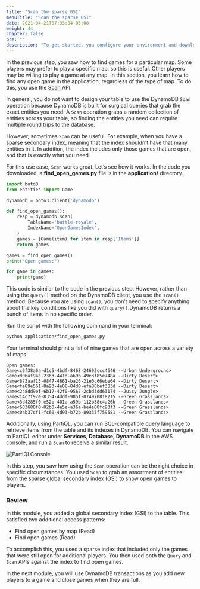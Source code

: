 ```yaml
---
title: "Scan the sparse GSI"
menuTitle: "Scan the sparse GSI"
date: 2021-04-21T07:33:04-05:00
weight: 44
chapter: false
pre: ""
description: "To get started, you configure your environment and download code that you use during the lab."
---
```


In the previous step, you saw how to find games for a particular map. Some players may prefer to play a specific map, so this is useful. Other players may be willing to play a game at any map. In this section, you learn how to find any open game in the application, regardless of the type of map. To do this, you use the [Scan](https://docs.aws.amazon.com/amazondynamodb/latest/APIReference/API_Scan.html) API.

In general, you do not want to design your table to use the DynamoDB `Scan` operation because DynamoDB is built for surgical queries that grab the exact entities you need. A `Scan` operation grabs a random collection of entities across your table, so finding the entities you need can require multiple round trips to the database.

However, sometimes `Scan` can be useful. For example, when you have a sparse secondary index, meaning that the index shouldn’t have that many entities in it. In addition, the index includes only those games that are open, and that is exactly what you need.

For this use case, `Scan` works great. Let’s see how it works. In the code you downloaded, a **find_open_games.py** file is in the **application/** directory.

```python
import boto3
from entities import Game

dynamodb = boto3.client('dynamodb')

def find_open_games():
    resp = dynamodb.scan(
        TableName='battle-royale',
        IndexName="OpenGamesIndex",
    )
    games = [Game(item) for item in resp['Items']]
    return games

games = find_open_games()
print("Open games:")

for game in games:
    print(game)
```

This code is similar to the code in the previous step. However, rather than using the `query()` method on the DynamoDB client, you use the `scan()` method. Because you are using `scan()`, you don’t need to specify anything about the key conditions like you did with `query()`.DynamoDB returns a bunch of items in no specific order.

Run the script with the following command in your terminal:

```sh
python application/find_open_games.py
```

Your terminal should print a list of nine games that are open across a variety of maps.

```text
Open games:
Game<c6f38a6a-d1c5-4bdf-8468-24692ccc4646 --Urban Underground>
Game<d06af94a-2363-441d-a69b-49e3f85e748a --Dirty Desert>
Game<873aaf13-0847-4661-ba26-21e0c66ebe64 --Dirty Desert>
Game<fe89e561-8a93-4e08-84d8-efa88bef383d --Dirty Desert>
Game<248dd9ef-6b17-42f0-9567-2cbd3dd63174 --Juicy Jungle>
Game<14c7f97e-8354-4ddf-985f-074970818215 --Green Grasslands>
Game<3d4285f0-e52b-401a-a59b-112b38c4a26b --Green Grasslands>
Game<683680f0-02b0-4e5e-a36a-be4e00fc93f3 --Green Grasslands>
Game<0ab37cf1-fc60-4d93-b72b-89335f759581 --Green Grasslands>
```

Additionally, using [PartiQL](https://docs.aws.amazon.com/amazondynamodb/latest/developerguide/ql-reference.html), you can run SQL-compatible query language to retrieve items from the table and its indexes in DynamoDB. You can navigate to PartiQL editor under **Services**, **Database**, **DynamoDB** in the AWS console, and run a `Scan` to receive a similar result.

![PartiQLConsole](/images/game-player-data/open-games/partiql-consolev2.png)

In this step, you saw how using the `Scan` operation can be the right choice in specific circumstances. You used `Scan` to grab an assortment of entities from the sparse global secondary index (GSI) to show open games to players.

### Review

In this module, you added a global secondary index (GSI) to the table. This satisfied two additional access patterns:

- Find open games by map (Read)
- Find open games (Read)


To accomplish this, you used a sparse index that included only the games that were still open for additional players. You then used both the `Query` and `Scan` APIs against the index to find open games. 

In the next module, you will use DynamoDB transactions as you add new players to a game and close games when they are full.